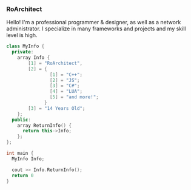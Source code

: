### RoArchitect

Hello! I'm a professional programmer & designer, as well as a network administrator. I specialize in many frameworks and projects and my skill level is high.


```cpp
class MyInfo {
  private:
    array Info {
        [1] = "RoArchitect",
        [2] = {
                [1] = "C++";
                [2] = "JS";
                [3] = "C#";
                [4] = "LUA";
                [5] = "and more!"; 
              }
        [3] = "14 Years Old";
    };
  public:
    array ReturnInfo() {
      return this->Info;
    };
};

int main {
  MyInfo Info;

  cout >> Info.ReturnInfo();
  return 0 
}
```

